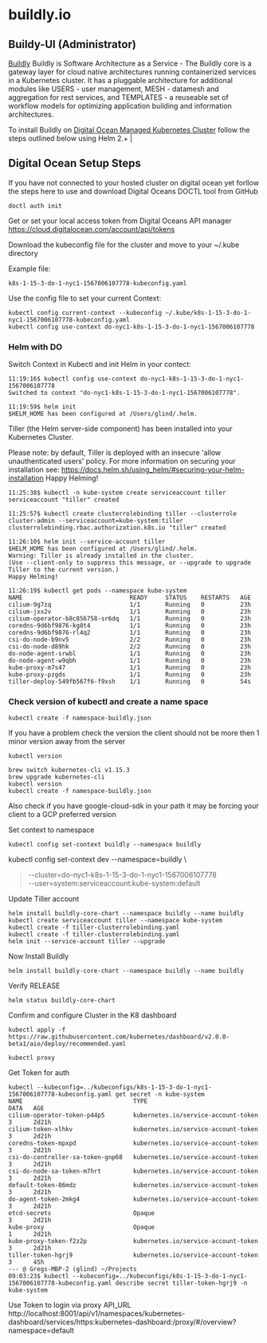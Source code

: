 # buildly.io

## Buildy-UI (Administrator)

[Buildly](https://buildly.io/) Buildly is Software Architecture as a Service - The Buildly core is a gateway layer for cloud native architectures running containerized services in a Kubernetes cluster.  It has a pluggable architecture for additional modules like USERS - user management, MESH - datamesh and aggregation for rest services, and TEMPLATES - a reuseable set of workflow models for optimizing application building and information architectures.

To install Buildly on [Digital Ocean Managed Kubernetes Cluster](https://www.digitalocean.com/products/kubernetes/) follow the steps outlined below using Helm 2.+ |

## Digital Ocean Setup Steps

If you have not connected to your hosted cluster on digital ocean yet forllow the steps here to use and download Digital Oceans DOCTL tool from GitHub

```console
doctl auth init
```

Get or set your local access token from Digital Oceans API manager
https://cloud.digitalocean.com/account/api/tokens

Download the kubeconfig file for the cluster and move to your ~/.kube directory

Example file:
``` console
k8s-1-15-3-do-1-nyc1-1567006107778-kubeconfig.yaml
```

Use the config file to set your current Context:
```console
kubectl config current-context --kubeconfig ~/.kube/k8s-1-15-3-do-1-nyc1-1567006107778-kubeconfig.yaml
kubectl config use-context do-nyc1-k8s-1-15-3-do-1-nyc1-1567006107778
```

### Helm with DO
Switch Context in Kubectl and init Helm in your contect:
```console
11:19:16$ kubectl config use-context do-nyc1-k8s-1-15-3-do-1-nyc1-1567006107778
Switched to context "do-nyc1-k8s-1-15-3-do-1-nyc1-1567006107778".

11:19:59$ helm init
$HELM_HOME has been configured at /Users/glind/.helm.
```

Tiller (the Helm server-side component) has been installed into your Kubernetes Cluster.

Please note: by default, Tiller is deployed with an insecure 'allow unauthenticated users' policy.
For more information on securing your installation see: https://docs.helm.sh/using_helm/#securing-your-helm-installation
Happy Helming!
```console
11:25:38$ kubectl -n kube-system create serviceaccount tiller
serviceaccount "tiller" created

11:25:57$ kubectl create clusterrolebinding tiller --clusterrole cluster-admin --serviceaccount=kube-system:tiller
clusterrolebinding.rbac.authorization.k8s.io "tiller" created

11:26:10$ helm init --service-account tiller
$HELM_HOME has been configured at /Users/glind/.helm.
Warning: Tiller is already installed in the cluster.
(Use --client-only to suppress this message, or --upgrade to upgrade Tiller to the current version.)
Happy Helming!

11:26:19$ kubectl get pods --namespace kube-system
NAME                              READY     STATUS    RESTARTS   AGE
cilium-9g7zq                      1/1       Running   0          23h
cilium-jxx2v                      1/1       Running   0          23h
cilium-operator-b8c856758-sr6dq   1/1       Running   0          23h
coredns-9d6bf9876-kg8t4           1/1       Running   0          23h
coredns-9d6bf9876-rl4q2           1/1       Running   0          23h
csi-do-node-b9nv5                 2/2       Running   0          23h
csi-do-node-d89hk                 2/2       Running   0          23h
do-node-agent-srwbl               1/1       Running   0          23h
do-node-agent-w9qbh               1/1       Running   0          23h
kube-proxy-m7s47                  1/1       Running   0          23h
kube-proxy-pzgds                  1/1       Running   0          23h
tiller-deploy-549fb567f6-f9xsh    1/1       Running   0          54s
```

### Check version of kubectl and create a name space
```console
kubectl create -f namespace-buildly.json
```
If you have a problem check the version the client should not be more then 1 minor version away from the server
```console
kubectl version

brew switch kubernetes-cli v1.15.3
brew upgrade kubernetes-cli
kubectl version
kubectl create -f namespace-buildly.json
```
Also check if you have google-cloud-sdk in your path it may be forcing your client to a GCP preferred version

Set context to namespace
```console
kubectl config set-context buildly --namespace buildly
```

kubectl config set-context dev --namespace=buildly \
>   --cluster=do-nyc1-k8s-1-15-3-do-1-nyc1-1567006107778 \
>   --user=system:serviceaccount:kube-system:default

Update Tiller account
``` console
helm install buildly-core-chart --namespace buildly --name buildly
kubectl create serviceaccount tiller --namespace kube-system
kubectl create -f tiller-clusterrolebinding.yaml
kubectl create -f tiller-clusterrolebinding.yaml
helm init --service-account tiller --upgrade
```
Now Install Buildly
``` console
helm install buildly-core-chart --namespace buildly --name buildly
```

Verify RELEASE
``` console
helm status buildly-core-chart
```

Confirm and configure Cluster in the K8 dashboard
``` console
kubectl apply -f https://raw.githubusercontent.com/kubernetes/dashboard/v2.0.0-beta1/aio/deploy/recommended.yaml

kubectl proxy
```

Get Token for auth
``` console
kubectl --kubeconfig=../kubeconfigs/k8s-1-15-3-do-1-nyc1-1567006107778-kubeconfig.yaml get secret -n kube-system
NAME                               TYPE                                  DATA   AGE
cilium-operator-token-p44p5        kubernetes.io/service-account-token   3      2d21h
cilium-token-xlhkv                 kubernetes.io/service-account-token   3      2d21h
coredns-token-mpxpd                kubernetes.io/service-account-token   3      2d21h
csi-do-controller-sa-token-gnp68   kubernetes.io/service-account-token   3      2d21h
csi-do-node-sa-token-m7hrt         kubernetes.io/service-account-token   3      2d21h
default-token-86mdz                kubernetes.io/service-account-token   3      2d21h
do-agent-token-2mkg4               kubernetes.io/service-account-token   3      2d21h
etcd-secrets                       Opaque                                3      2d21h
kube-proxy                         Opaque                                1      2d21h
kube-proxy-token-f2z2p             kubernetes.io/service-account-token   3      2d21h
tiller-token-hgrj9                 kubernetes.io/service-account-token   3      45h
--- @ Gregs-MBP-2 (glind) ~/Projects
09:03:23$ kubectl --kubeconfig=../kubeconfigs/k8s-1-15-3-do-1-nyc1-1567006107778-kubeconfig.yaml describe secret tiller-token-hgrj9 -n kube-system
```
Use Token to login via proxy API_URL
http://localhost:8001/api/v1/namespaces/kubernetes-dashboard/services/https:kubernetes-dashboard:/proxy/#/overview?namespace=default
